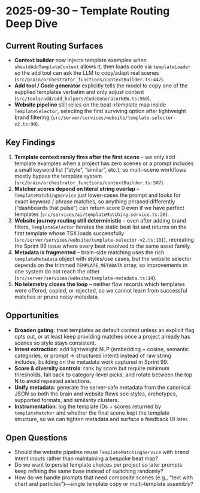 # 2025-09-30 – Template Routing Deep Dive

## Current Routing Surfaces
- **Context builder** now injects template examples when `shouldAddTemplateContext` allows it, then loads code via `templateLoader` so the add tool can ask the LLM to copy/adapt real scenes (`src/brain/orchestrator_functions/contextBuilder.ts:447`).
- **Add tool / Code generator** explicitly tells the model to copy one of the supplied templates verbatim and only adjust content (`src/tools/add/add_helpers/CodeGeneratorNEW.ts:560`).
- **Website pipeline** still relies on the beat→template map inside `TemplateSelector`, selecting the first surviving option after lightweight brand filtering (`src/server/services/website/template-selector-v2.ts:90`).

## Key Findings
1. **Template context rarely fires after the first scene** – we only add template examples when a project has zero scenes or a prompt includes a small keyword list (“style”, “similar”, etc.), so multi-scene workflows mostly bypass the template system (`src/brain/orchestrator_functions/contextBuilder.ts:507`).
2. **Matcher scores depend on literal string overlap** – `TemplateMatchingService` just lower-cases the prompt and looks for exact keyword / phrase matches, so anything phrased differently (“dashboards that pulse”) can return score 0 even if we have perfect templates (`src/services/ai/templateMatching.service.ts:28`).
3. **Website journey routing still deterministic** – even after adding brand filters, `TemplateSelector` iterates the static beat list and returns on the first template whose TSX loads successfully (`src/server/services/website/template-selector-v2.ts:101`), recreating the Sprint 99 issue where every beat resolved to the same asset family.
4. **Metadata is fragmented** – brain-side matching uses the rich `templateMetadata` object with styles/use cases, but the website selector depends on the trimmed `TEMPLATE_METADATA` array, so improvements in one system do not reach the other (`src/server/services/website/template-metadata.ts:14`).
5. **No telemetry closes the loop** – neither flow records which templates were offered, copied, or rejected, so we cannot learn from successful matches or prune noisy metadata.

## Opportunities
- **Broaden gating**: treat templates as default context unless an explicit flag opts out, or at least keep providing matches once a project already has scenes so style stays consistent.
- **Intent extraction**: add lightweight NLP (embedding + cosine, semantic categories, or prompt -> structured intent) instead of raw string includes, building on the metadata work captured in Sprint 99.
- **Score & diversity controls**: rank by score but require minimum thresholds, fall back to category-level picks, and rotate between the top N to avoid repeated selections.
- **Unify metadata**: generate the server-safe metadata from the canonical JSON so both the brain and website flows see styles, archetypes, supported formats, and similarity clusters.
- **Instrumentation**: log the template IDs + scores returned by `templateMatcher` and whether the final scene kept the template structure, so we can tighten metadata and surface a feedback UI later.

## Open Questions
- Should the website pipeline reuse `TemplateMatchingService` with brand intent inputs rather than maintaining a bespoke beat map?
- Do we want to persist template choices per project so later prompts keep refining the same base instead of switching randomly?
- How do we handle prompts that need composite scenes (e.g., “text with chart and particles”)—single template copy or multi-template assembly?
